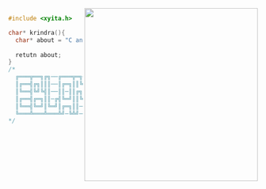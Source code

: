 <img src="https://avatars.githubusercontent.com/u/79300121?v=4" align="right" height=350px\>

```c
#include <xyita.h>

char* krindra(){
  char* about = "C and Python devel\nvk: vk.com/klm_ahmed";
  
  retutn about;
}
/*
  ╔═══╦══╗╔╗──╔═══╦═╗─╔╗
  ║╔══╣╔╗║║║──║╔═╗║║╚╗║║
  ║╚══╣╚╝╚╣║──║║─║║╔╗╚╝║
  ║╔══╣╔═╗║║─╔╣╚═╝║║╚╗║║
  ║╚══╣╚═╝║╚═╝║╔═╗║║─║║║
  ╚═══╩═══╩═══╩╝─╚╩╝─╚═╝
*/
```
